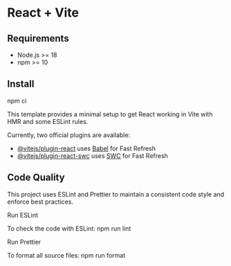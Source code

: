 # React + Vite

## Requirements
- Node.js >= 18
- npm >= 10

## Install
npm ci

This template provides a minimal setup to get React working in Vite with HMR and some ESLint rules.

Currently, two official plugins are available:

- [@vitejs/plugin-react](https://github.com/vitejs/vite-plugin-react/blob/main/packages/plugin-react) uses [Babel](https://babeljs.io/) for Fast Refresh
- [@vitejs/plugin-react-swc](https://github.com/vitejs/vite-plugin-react/blob/main/packages/plugin-react-swc) uses [SWC](https://swc.rs/) for Fast Refresh

## Code Quality

This project uses ESLint and Prettier to maintain a consistent code style and enforce best practices.

Run ESLint

To check the code with ESLint:
npm run lint

Run Prettier

To format all source files:
npm run format

